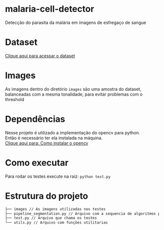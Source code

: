 # malaria-cell-detector
Detecção do parasita da malária em imagens de esfregaço de sangue

# Dataset
[Clique aqui para acessar o dataset](https://www.kaggle.com/iarunava/cell-images-for-detecting-malaria)

# Images
As imagens dentro do diretório `images` são uma amostra do dataset, balanceadas com a mesma tonalidade,
para evitar problemas com o threshold

# Dependências

Nesse projeto é utilizado a implementação do opencv para python.  
Então é necessário ter ela instalada na máquina.  
[Clique aqui para: Como instalar o opencv](https://pypi.org/project/opencv-python/)

# Como executar

Para rodar os testes execute na raiz:
`python test.py`

# Estrutura do projeto

```bash
├── images // As imagens utilizadas nos testes
├── pipeline_segmentation.py // Arquivo com a sequencia de algoritmos para segmentação
├── test.py // Arquivo que chama os testes
└── utils.py // Arquivo com funções utilitarias
```